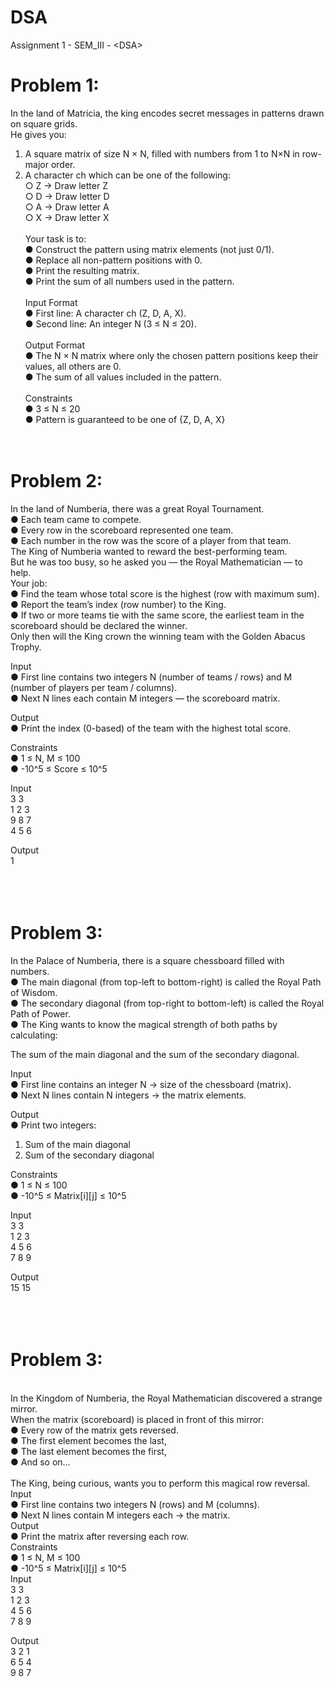 # DSA
Assignment 1 - SEM_III - &lt;DSA>
# Problem 1:
In the land of Matricia, the king encodes secret messages in patterns drawn on square 
grids. 
<br/>
He gives you: 
1. A square matrix of size N × N, filled with numbers from 1 to N×N in row-major 
order. <br/>
2. A character ch which can be one of the following: <br/>
○ Z → Draw letter Z <br/>
○ D → Draw letter D <br/>
○ A → Draw letter A <br/>
○ X → Draw letter X <br/><br/>
Your task is to: <br/>
● Construct the pattern using matrix elements (not just 0/1). <br/>
● Replace all non-pattern positions with 0. <br/>
● Print the resulting matrix. <br/>
● Print the sum of all numbers used in the pattern. <br/><br/>
Input Format <br/>
● First line: A character ch (Z, D, A, X). <br/>
● Second line: An integer N (3 ≤ N ≤ 20). <br/><br/>
Output Format <br/>
● The N × N matrix where only the chosen pattern positions keep their values, all 
others are 0. <br/>
● The sum of all values included in the pattern. <br/><br/>
Constraints <br/>
● 3 ≤ N ≤ 20 <br/>
● Pattern is guaranteed to be one of {Z, D, A, X}<br/><br/><br/>
# Problem 2:
In the land of Numberia, there was a great Royal Tournament. <br>
● Each team came to compete. <br>
● Every row in the scoreboard represented one team. <br>
● Each number in the row was the score of a player from that team. <br>
The King of Numberia wanted to reward the best-performing team. <br>
But he was too busy, so he asked you — the Royal Mathematician — to help. <br>
Your job: <br>
● Find the team whose total score is the highest (row with maximum sum). <br>
● Report the team’s index (row number) to the King. <br>
● If two or more teams tie with the same score, the earliest team in the scoreboard should be declared the winner. <br>
Only then will the King crown the winning team with the Golden Abacus Trophy. <br>

Input <br>
● First line contains two integers N (number of teams / rows) and M (number of players per team / columns). <br>
● Next N lines each contain M integers — the scoreboard matrix. <br>

Output <br>
● Print the index (0-based) of the team with the highest total score. <br>

Constraints <br>
● 1 ≤ N, M ≤ 100 <br>
● -10^5 ≤ Score ≤ 10^5 <br>

Input <br>
3 3 <br>
1 2 3 <br>
9 8 7 <br>
4 5 6 <br>

Output <br>
1 <br>
<br><br><br>

# Problem 3: 
In the Palace of Numberia, there is a square chessboard filled with numbers. <br>
● The main diagonal (from top-left to bottom-right) is called the Royal Path of Wisdom. <br>
● The secondary diagonal (from top-right to bottom-left) is called the Royal Path of Power. <br>
● The King wants to know the magical strength of both paths by calculating: <br>

The sum of the main diagonal and the sum of the secondary diagonal. <br>

Input <br>
● First line contains an integer N → size of the chessboard (matrix). <br>
● Next N lines contain N integers → the matrix elements. <br>

Output <br>
● Print two integers: <br>
1. Sum of the main diagonal <br>
2. Sum of the secondary diagonal <br>

Constraints <br>
● 1 ≤ N ≤ 100 <br>
● -10^5 ≤ Matrix[i][j] ≤ 10^5 <br>

Input <br>
3 3 <br>
1 2 3 <br>
4 5 6 <br>
7 8 9 <br>

Output <br>
15 15 <br>
<br><br><br>
# Problem 3: 
<br>
In the Kingdom of Numberia, the Royal Mathematician discovered a strange mirror. <br>
 When the matrix (scoreboard) is placed in front of this mirror: <br>
● Every row of the matrix gets reversed. <br>
● The first element becomes the last, <br>
● The last element becomes the first, <br>
● And so on… <br><br>
The King, being curious, wants you to perform this magical row reversal. <br>
Input <br>
● First line contains two integers N (rows) and M (columns). <br>
● Next N lines contain M integers each → the matrix. <br>
Output <br>
● Print the matrix after reversing each row. <br>
Constraints <br>
● 1 ≤ N, M ≤ 100 <br>
● -10^5 ≤ Matrix[i][j] ≤ 10^5 <br>
Input <br>
3 3 <br>
1 2 3 <br>
4 5 6 <br>
7 8 9 <br>
 
Output <br>
3 2 1 <br>
6 5 4 <br>
9 8 7<br>
